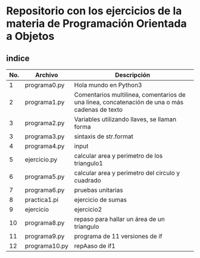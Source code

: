  # Repositorio con los ejercicios de la materia de Programación Orientada a Objetos

## indice

|No.|Archivo|Descripción|
|--|--|--|
|1|programa0.py|Hola mundo en Python3|
|2|programa1.py|Comentarios multilinea, comentarios de una linea, concatenación de una o más cadenas de texto|
|3|programa2.py| Variables utilizando llaves, se llaman forma|
|3|programa3.py|sintaxis de str.format|
|4|programa4.py|input|
|5|ejercicio.py|calcular area y perimetro de los triangulo1
|6|programa5.py|calcular area y perimetro del circulo y cuadrado|
|7| programa6.py|pruebas unitarias|
|8|practica1.pi|ejercicio de sumas|
|9|ejercicio|ejercicio2|
|10|programa8.py|repaso para hallar un área de un triangulo|
|11|programa9.py|programa de 11 versiones de if|
|12|programa10.py|repAaso de if1